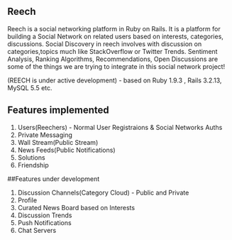 ## Reech
Reech is a social networking platform in Ruby on Rails. It is a platform for building 
a Social Network on related users based on interests, categories, discussions.
Social Discovery in reech involves with discussion on categories,topics much like StackOverflow or Twitter Trends.
Sentiment Analysis, Ranking Algorithms, Recommendations, Open Discussions are some of the things we are trying to
integrate in this social network project!

(REECH is under active development) - based on Ruby 1.9.3 , Rails 3.2.13, MySQL 5.5 etc.
 

## Features implemented
1. Users(Reechers) - Normal User Registraions & Social Networks Auths
2. Private Messaging
3. Wall Stream(Public Stream)
4. News Feeds(Public Notifications)
5. Solutions
6. Friendship 

##Features under development
1. Discussion Channels(Category Cloud) - Public and Private
2. Profile
3. Curated News Board based on Interests
4. Discussion Trends
5. Push Notifications
6. Chat Servers

